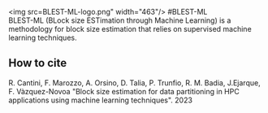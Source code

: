 <img src=BLEST-ML-logo.png" width="463"/>
#BLEST-ML                                       
BLEST-ML (BLock size ESTimation through Machine Learning) is a methodology for block size estimation that relies on supervised machine learning techniques.

## How to cite
R. Cantini, F. Marozzo, A. Orsino, D. Talia, P. Trunfio, R. M. Badia, J.Ejarque, F. Vàzquez-Novoa  "Block size estimation for data partitioning in HPC applications using machine learning techniques". 2023
